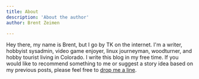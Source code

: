 ```yaml
---
title: About
description: 'About the author'
author: Brent Zeimen

---
```


Hey there, my name is Brent, but I go by TK on the internet. I'm a writer, hobbyist sysadmin, video game enjoyer, linux journeyman, woodturner, and hobby tourist living in Colorado.  I write this blog in my free time. If you would like to recommend something to me or suggest a story idea based on my previous posts, please feel free to [drop me a line](/pages/contact).